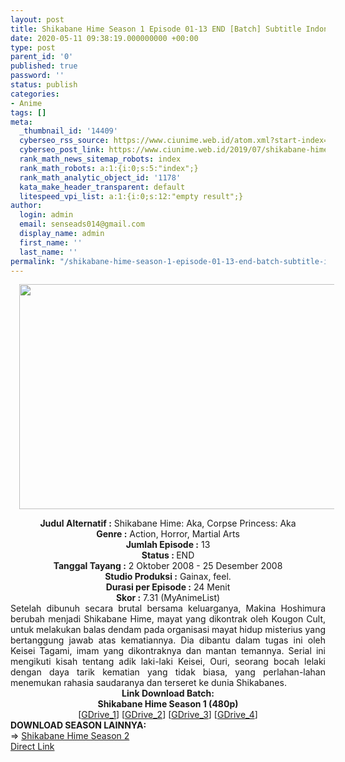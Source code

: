 ```yaml
---
layout: post
title: Shikabane Hime Season 1 Episode 01-13 END [Batch] Subtitle Indonesia
date: 2020-05-11 09:38:19.000000000 +00:00
type: post
parent_id: '0'
published: true
password: ''
status: publish
categories:
- Anime
tags: []
meta:
  _thumbnail_id: '14409'
  cyberseo_rss_source: https://www.ciunime.web.id/atom.xml?start-index=601&max-results=150
  cyberseo_post_link: https://www.ciunime.web.id/2019/07/shikabane-hime-season-1-episode-01-13.html
  rank_math_news_sitemap_robots: index
  rank_math_robots: a:1:{i:0;s:5:"index";}
  rank_math_analytic_object_id: '1178'
  kata_make_header_transparent: default
  litespeed_vpi_list: a:1:{i:0;s:12:"empty result";}
author:
  login: admin
  email: senseads014@gmail.com
  display_name: admin
  first_name: ''
  last_name: ''
permalink: "/shikabane-hime-season-1-episode-01-13-end-batch-subtitle-indonesia/"
---
```

<div class="separator" style="clear: both; text-align: center;"><a href="https://1.bp.blogspot.com/-ygddWTSjCTc/XTF10lnkWiI/AAAAAAAAcDw/Ool0SowYZOgpXxYYJv1GjWp9Wc7ztUIIQCLcBGAs/s1600/Shikabane%2BHime%2BSeason%2B1.jpg" imageanchor="1" style="margin-left: 1em; margin-right: 1em;"><img border="0" data-original-height="720" data-original-width="1280" height="360" src="{{ site.baseurl }}/assets/2020/05/Shikabane%2BHime%2BSeason%2B1.jpg" width="640" /></a></div>
<p>
<div style="text-align: center;"><b>Judul</b><b><b> Alternatif</b> :</b> Shikabane Hime: Aka, Corpse Princess: Aka</div>
<div style="text-align: center;"><b><b>Genre :</b></b> Action, Horror, Martial Arts</div>
<div style="text-align: center;"><b>Jumlah Episode :</b> 13<br /><b>Status :&nbsp;</b>END<br /><b>Tanggal Tayang :</b> 2 Oktober 2008 - 25 Desember 2008<br /><b>Studio Produksi :</b> Gainax, feel.<br /><b>Durasi per Episode :</b> 24 Menit</div>
<div style="text-align: center;"><b>Skor :</b> 7.31 (MyAnimeList)</div>
<div style="text-align: center;"></div>
<div style="text-align: justify;">Setelah dibunuh secara brutal bersama keluarganya, Makina Hoshimura berubah menjadi Shikabane Hime, mayat yang dikontrak oleh Kougon Cult, untuk melakukan balas dendam pada organisasi mayat hidup misterius yang bertanggung jawab atas kematiannya. Dia dibantu dalam tugas ini oleh Keisei Tagami, imam yang dikontraknya dan mantan temannya. Serial ini mengikuti kisah tentang adik laki-laki Keisei, Ouri, seorang bocah lelaki dengan daya tarik kematian yang tidak biasa, yang perlahan-lahan menemukan rahasia saudaranya dan terseret ke dunia Shikabanes.</div>
<div style="text-align: justify;"></div>
<div style="text-align: justify;"></div>
<div style="text-align: center;"><b>Link Download Batch:</b></div>
<div style="text-align: center;"><b>Shikabane Hime Season 1 (480p)</b></div>
<div style="text-align: center;">[<a href="https://drive.google.com/uc?id=1iS0uDoJYWmYoCGAZ0TAbo3byPL0AJy9p" target="_blank" rel="noopener">GDrive_1</a>] [<a href="https://drive.google.com/uc?export=download&amp;id=0B-jBW8PbVeQIR2hNamthZVdibTA" target="_blank" rel="noopener">GDrive_2</a>] [<a href="https://drive.google.com/uc?id=1t4EI46tXQ2zvLFtG3srNbXYo-lQFZlCw" target="_blank" rel="noopener">GDrive_3</a>] [<a href="https://drive.google.com/uc?id=1FEQuVbpJmhouZ8T77cR3-KFTnVdHWEpy" target="_blank" rel="noopener">GDrive_4</a>]
<div style="text-align: left;"></div>
<div style="text-align: left;"></div>
<div style="text-align: left;"><b>DOWNLOAD SEASON LAINNYA:</b></div>
<div style="text-align: left;"></div>
<div style="text-align: left;">=&gt;&nbsp;<a href="https://www.ciunime.web.id/2019/07/shikabane-hime-season-2-episode-01-12.html" target="_blank" rel="noopener">Shikabane Hime Season 2</a></div>
<div style="text-align: left;"></div>
</div>
<link rel="stylesheet" href="https://cdnjs.cloudflare.com/ajax/libs/font-awesome/4.7.0/css/font-awesome.min.css" />
<div class="divbtn"> <a href="https://handymansurrender.com/fihup8buzv?key=94550f7ce39444073321dde3b8782f97" class="btn"><i class="fa fa-download"></i> Direct Link</a> </div>

